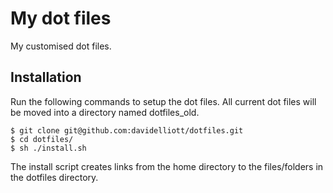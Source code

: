 My dot files
============

My customised dot files. 

Installation
------------
Run the following commands to setup the dot files.  All current dot files will be moved into a directory named dotfiles_old.

    $ git clone git@github.com:davidelliott/dotfiles.git
    $ cd dotfiles/
    $ sh ./install.sh

The install script creates links from the home directory to the files/folders in the dotfiles directory.

